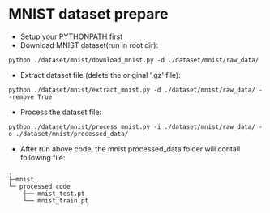 # MNIST dataset prepare

- Setup your PYTHONPATH first
- Download MNIST dataset(run in root dir):
```
python ./dataset/mnist/download_mnist.py -d ./dataset/mnist/raw_data/
```
- Extract dataset file (delete the original '.gz' file):
```
python ./dataset/mnist/extract_mnist.py -d ./dataset/mnist/raw_data/ --remove True
```
- Process the dataset file:
```
python ./dataset/mnist/process_mnist.py -i ./dataset/mnist/raw_data/ -o ./dataset/mnist/processed_data/
```

- After run above code, the mnist processed_data folder will contail following file:
```
.
├─mnist
└─ processed code
    ├── mnist_test.pt
    └── mnist_train.pt
```